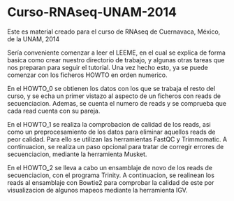 # Curso-RNAseq-UNAM-2014
Este es material creado para el curso de RNAseq de Cuernavaca, México, de la UNAM, 2014

Sería conveniente comenzar a leer el LEEME, en el cual se explica de forma basica como crear nuestro directorio de trabajo, y algunas otras tareas que nos preparan para seguir el tutorial. Una vez hecho esto, ya se puede comenzar con los ficheros HOWTO en orden numerico.

En el HOWTO_0 se obtienen los datos con los que se trabaja el resto del curso, y se echa un primer vistazo al aspecto de un ficheros con reads de secuenciacion. Ademas, se cuenta el numero de reads y se comprueba que cada read cuenta con su pareja.

En el HOWTO_1 se realiza la comprobacion de calidad de los reads, asi como un preprocesamiento de los datos para eliminar aquellos reads de peor calidad. Para ello se utilizan las herramientas FastQC y Trimmomatic. A continuacion, se realiza un paso opcional para tratar de corregir errores de secuenciacion, mediante la herramienta Musket.

En el HOWTO_2 se lleva a cabo un ensamblaje de novo de los reads de secuenciacion, con el programa Trinity. A continuacion, se realinean los reads al ensamblaje con Bowtie2 para comprobar la calidad de este por visualizacion de algunos mapeos mediante la herramienta IGV.
